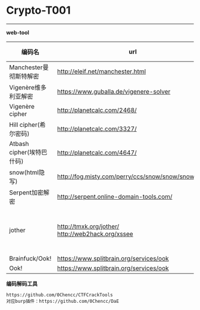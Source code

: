 # Crypto-T001

---

**web-tool**

| 编码名                    | url                                                   | code类型                    |
| ------------------------- | ----------------------------------------------------- | --------------------------- |
| Manchester曼彻斯特解密    | http://eleif.net/manchester.html                      |                             |
| Vigenère维多利亚解密      | https://www.guballa.de/vigenere-solver                |                             |
| Vigenère cipher           | http://planetcalc.com/2468/                           |                             |
| Hill cipher(希尔密码)     | http://planetcalc.com/3327/                           |                             |
| Atbash cipher(埃特巴什码) | http://planetcalc.com/4647/                           |                             |
| snow(html隐写)            | http://fog.misty.com/perry/ccs/snow/snow/snow.html    |                             |
| Serpent加密解密           | http://serpent.online-domain-tools.com/               |                             |
| jother                    | http://tmxk.org/jother/ <br>http://web2hack.org/xssee | !'()[]!+' && '$=~[]+"_.\(); |
| Brainfuck/Ook!            | https://www.splitbrain.org/services/ook               |                             |
| Ook!                      | https://www.splitbrain.org/services/ook               |                             |

**编码解码工具**

```
https://github.com/0Chencc/CTFCrackTools
对应burp插件：https://github.com/0Chencc/DaE
```

